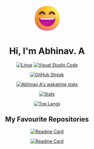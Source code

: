 <div align=center>

  <img src="./Assets/grinning-face.png" height=91>
  
  # Hi, I'm Abhinav. A
  
  [![Linux](https://img.shields.io/badge/Linux-1a1927?style=for-the-badge&logo=linux&logoColor=white)](https://github.com/abhnva)
  [![Visual Studio Code](https://img.shields.io/badge/Visual_Studio_Code-1a1927?style=for-the-badge&logo=visual%20studio%20code&logoColor=white)](https://github.com/abhnva)

  [![GitHub Streak](http://github-readme-streak-stats.herokuapp.com?user=abhnva&theme=tokyonight&hide_border=true&date_format=M%20j%5B%2C%20Y%5D)](https://github.com/abhnva)
  
  [![Abhinav A's wakatime stats](https://github-readme-stats.vercel.app/api/wakatime?username=abhnva&theme=tokyonight&hide_border=true)](https://github.com/abhnva)
    
  [![Stats](https://github-readme-stats.vercel.app/api?username=abhnva&show_icons=true&theme=tokyonight&hide_border=true)](https://github.com/abhnva)

  [![Top Langs](https://github-readme-stats.vercel.app/api/top-langs/?username=abhnva&theme=tokyonight&layout=compact&hide_border=true)](https://github.com/abhnva)
  
  ## My Favourite Repositories
  
  [![Readme Card](https://github-readme-stats.vercel.app/api/pin/?username=abhnva&repo=dfetch&theme=tokyonight&hide_border=true)](https://github.com/abhnva/dfetch)
  
  [![Readme Card](https://github-readme-stats.vercel.app/api/pin/?username=spacedriveapp&repo=spacedrive&theme=tokyonight&hide_border=true)](https://github.com/spacedriveapp/spacedrive)
  
</div>
